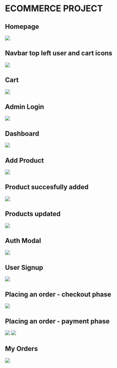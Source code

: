 # ECOMMERCE PROJECT

## Homepage

<img src="./images/1.png" />

## Navbar top left user and cart icons

<img src="./images/2.png" />

## Cart

<img src="./images/3.png" />

## Admin Login

<img src="./images/4.png" />

## Dashboard

<img src="./images/5.png" />

## Add Product

<img src="./images/6.png" />

## Product succesfully added

<img src="./images/7.png" />

## Products updated

<img src="./images/8.png" />

## Auth Modal

<img src="./images/9.png" />

## User Signup

<img src="./images/10.png" />

## Placing an order - checkout phase

<img src="./images/11.png" />

## Placing an order - payment phase

<img src="./images/12.png" />
<img src="./images/13.png" />

## My Orders

<img src="./images/14.png" />
